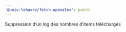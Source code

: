 ```yaml
---
'@univ-lehavre/fetch-openalex': patch
---
```


Suppression d’un log des nombres d’items téléchargés
